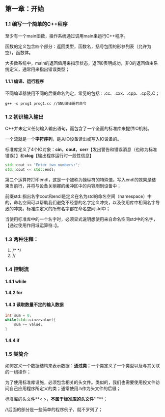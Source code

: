 ## 第一章：开始

### 1.1 编写一个简单的C++程序

至少有一个main函数，操作系统通过调用main来运行C++程序。

函数的定义包含四个部分：返回类型，函数名，括号包围的形参列表（允许为空），函数体。

大多数系统中，main的返回值用来指示状态，返回0表明成功，非0的返回值由系统定义，通常用来指出错误类型；

#### 1.1.1 编译、运行程序

不同编译器使用不同的后缀命名约定，常见的包括：.cc、.cxx、.cpp、.cp及.C；

```shell
g++ -o prog1 prog1.cc //GNU编译器的命令
```



### 1.2 初识输入输出

C++并未定义任何输入输出语句，而包含了一个全面的标准库来提供IO机制。

一个流就是一个**字符序列**，是从IO设备读出或写入IO设备的。

标准库定义了4个IO对象：**cin**，**cout**，**cerr**【发出警告和错误消息（也称为标准错误）】和**clog**【输出程序运行时一般性信息】

```c++
std::cout << "Enter two numbers:";
std::cout << std::endl;
```

第二个运算符打印endl，这是一个被称为操纵符的特殊值，写入endl的效果是结束当前行，并将与设备关丽娜的缓冲区中的内容刷到设备中；

前缀std::指出名字cout和endl是定义在名为std的命名空间（namespace）中的，命名空间可以帮助我们避免不经意的名字定义冲突，以及使用库中相同名字导致的冲突。标准库定义的所有名字都在命名空间std中；

当使用标准库中的一个名字时，必须显式说明想使用来自命名空间std中的名字，【通过使用作用域运算符::】。



### 1.3 两种注释：

1. /*		*/
2. //



### 1.4 控制流

#### 1.4.1 while

#### 1.4.2 for

#### 1.4.3 读取数量不定的输入数据

```c++
int sum = 0;
while(std::cin>>value){
	sum += value;
}
```

#### 1.4.4 if



### 1.5 类简介

如何定义一个数据结构来表示数据：**通过类**；一个类定义了一个类型以及与其关联的一组操作；

为了使用标准库设施，必须包含相关的头文件。类似的，我们也需要使用投文件访问自己应用程序所定义的类；通常使用.h作为头文件的后缀；

标准库的头文件**< >**，不属于标准库的头文件**" "**；

//后面的部分是一些简单的程序例子，就不罗列了；

